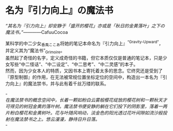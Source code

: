 # 名为『引力向上』の魔法书
*“其名为『引力向上』却安静于「盛开的樱花」亦或是「秋日的金黄落叶」之下の魔法书。”*————CafuuCocoa

某科学的中二少女<sub>香風ここあ</sub>将她的笔记本命名为『引力向上』<sup>“Gravity-Upward”</sup>，并定义其为“魔法书”<sub>Grimoire</sub>。  
虽然起了奇怪的名字，定义成奇怪的书籍，但它本质仅仅是普通的笔记本，只是少女写些“中二怪话”、“中二设定”、“中二思考”、“中二灵感”的本子。  
然而，因为少女本人的特质，又因书本上寄托着太多的思念。它终究还是受到了『原型制御』的作用，在无法被常规位置坐标定位的空间中，构造出一本名为『引力向上』的魔法禁书，并与此有着千丝万缕的联系。

*-  
在魔法禁书的概念空间中，长着一颗如粉白云雾般樱花绽放的樱花树和一颗秋天才可得见的树冠金黄的落叶树。魔法禁书便安静的躺在它们投下的阴影里，落着一两片粉白樱花和金黄树叶。花与叶随风响动，淡金色的阳光透过花叶间隙如流沙般投射在魔法禁书之上。悠云漫漫，静待日升日落。  
-*
